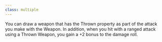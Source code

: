 ```yaml
---
class: multiple
---
```

You can draw a weapon that has the Thrown property as part of the attack you make with the Weapon. In addition, when you hit with a ranged attack using a Thrown Weapon, you gain a +2 bonus to the damage roll.